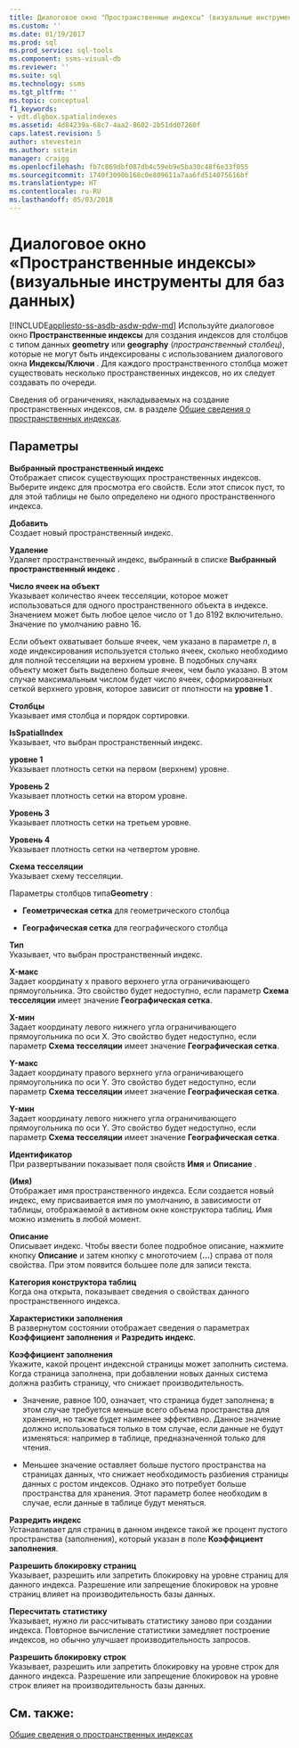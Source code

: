 ```yaml
---
title: Диалоговое окно "Пространственные индексы" (визуальные инструменты для баз данных) | Документация Майкрософт
ms.custom: ''
ms.date: 01/19/2017
ms.prod: sql
ms.prod_service: sql-tools
ms.component: ssms-visual-db
ms.reviewer: ''
ms.suite: sql
ms.technology: ssms
ms.tgt_pltfrm: ''
ms.topic: conceptual
f1_keywords:
- vdt.dlgbox.spatialindexes
ms.assetid: 4d84239a-68c7-4aa2-8602-2b51dd07260f
caps.latest.revision: 5
author: stevestein
ms.author: sstein
manager: craigg
ms.openlocfilehash: fb7c869dbf087db4c59eb9e5ba30c48f6e33f055
ms.sourcegitcommit: 1740f3090b168c0e809611a7aa6fd514075616bf
ms.translationtype: HT
ms.contentlocale: ru-RU
ms.lasthandoff: 05/03/2018
---
```

# <a name="spatial-indexes-dialog-box-visual-database-tools"></a>Диалоговое окно «Пространственные индексы» (визуальные инструменты для баз данных)
[!INCLUDE[appliesto-ss-asdb-asdw-pdw-md](../../includes/appliesto-ss-asdb-asdw-pdw-md.md)]
Используйте диалоговое окно **Пространственные индексы** для создания индексов для столбцов с типом данных **geometry** или **geography** (*пространственный столбец*), которые не могут быть индексированы с использованием диалогового окна **Индексы/Ключи** . Для каждого пространственного столбца может существовать несколько пространственных индексов, но их следует создавать по очереди.  
  
Сведения об ограничениях, накладываемых на создание пространственных индексов, см. в разделе [Общие сведения о пространственных индексах](http://msdn.microsoft.com/en-us/b1ae7b78-182a-459e-ab28-f743e43f8293).  
  
## <a name="options"></a>Параметры  
**Выбранный пространственный индекс**  
Отображает список существующих пространственных индексов. Выберите индекс для просмотра его свойств. Если этот список пуст, то для этой таблицы не было определено ни одного пространственного индекса.  
  
**Добавить**  
Создает новый пространственный индекс.  
  
**Удаление**  
Удаляет пространственный индекс, выбранный в списке **Выбранный пространственный индекс** .  
  
**Число ячеек на объект**  
Указывает количество ячеек тесселяции, которое может использоваться для одного пространственного объекта в индексе. Значением может быть любое целое число от 1 до 8192 включительно. Значение по умолчанию равно 16.  
  
Если объект охватывает больше ячеек, чем указано в параметре *n*, в ходе индексирования используется столько ячеек, сколько необходимо для полной тесселяции на верхнем уровне. В подобных случаях объекту может быть выделено больше ячеек, чем было указано. В этом случае максимальным числом будет число ячеек, сформированных сеткой верхнего уровня, которое зависит от плотности на **уровне 1** .  
  
**Столбцы**  
Указывает имя столбца и порядок сортировки.  
  
**IsSpatialIndex**  
Указывает, что выбран пространственный индекс.  
  
**уровне 1**  
Указывает плотность сетки на первом (верхнем) уровне.  
  
**Уровень 2**  
Указывает плотность сетки на втором уровне.  
  
**Уровень 3**  
Указывает плотность сетки на третьем уровне.  
  
**Уровень 4**  
Указывает плотность сетки на четвертом уровне.  
  
**Схема тесселяции**  
Указывает схему тесселяции.  
  
Параметры столбцов типа**Geometry** :  
  
-   **Геометрическая сетка** для геометрического столбца  
  
-   **Географическая сетка** для географического столбца  
  
**Тип**  
Указывает, что выбран пространственный индекс.  
  
**X-макс**  
Задает координату x правого верхнего угла ограничивающего прямоугольника. Это свойство будет недоступно, если параметр **Схема тесселяции** имеет значение **Географическая сетка**.  
  
**X-мин**  
Задает координату левого нижнего угла ограничивающего прямоугольника по оси X. Это свойство будет недоступно, если параметр **Схема тесселяции** имеет значение **Географическая сетка**.  
  
**Y-макс**  
Задает координату правого верхнего угла ограничивающего прямоугольника по оси Y. Это свойство будет недоступно, если параметр **Схема тесселяции** имеет значение **Географическая сетка**.  
  
**Y-мин**  
Задает координату левого нижнего угла ограничивающего прямоугольника по оси Y. Это свойство будет недоступно, если параметр **Схема тесселяции** имеет значение **Географическая сетка**.  
  
**Идентификатор**  
При развертывании показывает поля свойств **Имя** и **Описание** .  
  
**(Имя)**  
Отображает имя пространственного индекса. Если создается новый индекс, ему присваивается имя по умолчанию, в зависимости от таблицы, отображаемой в активном окне конструктора таблиц. Имя можно изменить в любой момент.  
  
**Описание**  
Описывает индекс. Чтобы ввести более подробное описание, нажмите кнопку **Описание** и затем кнопку с многоточием (**…**) справа от поля свойства. При этом появится большее поле для записи текста.  
  
**Категория конструктора таблиц**  
Когда она открыта, показывает сведения о свойствах данного пространственного индекса.  
  
**Характеристики заполнения**  
В развернутом состоянии отображает сведения о параметрах **Коэффициент заполнения** и **Разредить индекс**.  
  
**Коэффициент заполнения**  
Укажите, какой процент индексной страницы может заполнить система. Когда страница заполнена, при добавлении новых данных система должна разбить страницу, что снижает производительность.  
  
-   Значение, равное 100, означает, что страница будет заполнена; в этом случае требуется меньше всего объема пространства для хранения, но также будет наименее эффективно. Данное значение должно использоваться только в том случае, если данные не будут изменяться: например в таблице, предназначенной только для чтения.  
  
-   Меньшее значение оставляет больше пустого пространства на страницах данных, что снижает необходимость разбиения страницы данных с ростом индексов. Однако это потребует больше пространства для хранения. Этот параметр более необходим в случае, если данные в таблице будут меняться.  
  
**Разредить индекс**  
Устанавливает для страниц в данном индексе такой же процент пустого пространства (заполнения), который указан в поле **Коэффициент заполнения**.  
  
**Разрешить блокировку страниц**  
Указывает, разрешить или запретить блокировку на уровне страниц для данного индекса. Разрешение или запрещение блокировок на уровне страниц влияет на производительность базы данных.  
  
**Пересчитать** **статистику**  
Указывает, нужно ли рассчитывать статистику заново при создании индекса. Повторное вычисление статистики замедляет построение индексов, но обычно улучшает производительность запросов.  
  
**Разрешить блокировку строк**  
Указывает, разрешить или запретить блокировку на уровне строк для данного индекса. Разрешение или запрещение блокировок на уровне строк влияет на производительность базы данных.  
  
## <a name="see-also"></a>См. также:  
[Общие сведения о пространственных индексах](http://msdn.microsoft.com/en-us/b1ae7b78-182a-459e-ab28-f743e43f8293)  
  
